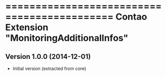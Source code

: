 ============================================
Contao Extension "MonitoringAdditionalInfos"
============================================

Version 1.0.0 (2014-12-01)
--------------------------
- Initial version (extracted from core)